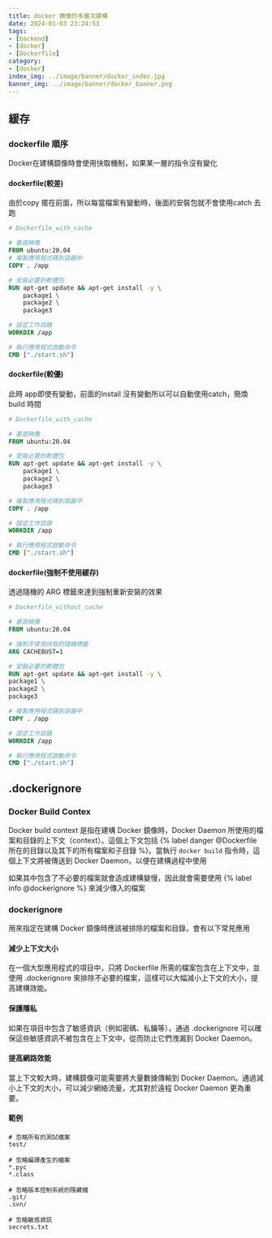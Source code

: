 ```yaml
---
title: docker 鏡像的多層次建構
date: 2024-01-03 23:24:53
tags:
- [backend]
- [docker]
- [Dockerfile]
category:
- [docker]
index_img: ../image/banner/docker_index.jpg
banner_img: ../image/banner/docker_banner.png
---
```

## 緩存
### dockerfile 順序
Docker在建構鏡像時會使用快取機制，如果某一層的指令沒有變化

#### dockerfile(較差)
由於copy 擺在前面，所以每當檔案有變動時，後面的安裝包就不會使用catch 去跑

  ```dockerfile
  # Dockerfile_with_cache
  
  # 基底映像
  FROM ubuntu:20.04
  # 複製應用程式碼到容器中
  COPY . /app
  
  # 安裝必要的軟體包
  RUN apt-get update && apt-get install -y \
      package1 \
      package2 \
      package3

  # 設定工作目錄
  WORKDIR /app
  
  # 執行應用程式啟動命令
  CMD ["./start.sh"]
  ```
  
#### dockerfile(較優)

此時 app即使有變動，前面的install 沒有變動所以可以自動使用catch，簡煥build 時間

  ```dockerfile
  # Dockerfile_with_cache
  
  # 基底映像
  FROM ubuntu:20.04
  
  # 安裝必要的軟體包
  RUN apt-get update && apt-get install -y \
      package1 \
      package2 \
      package3
  
  # 複製應用程式碼到容器中
  COPY . /app
  
  # 設定工作目錄
  WORKDIR /app
  
  # 執行應用程式啟動命令
  CMD ["./start.sh"]
  ```

#### dockerfile(強制不使用緩存)

透過隨機的 ARG 標籤來達到強制重新安裝的效果

  ```dockerfile
  # Dockerfile_without_cache
  
  # 基底映像
  FROM ubuntu:20.04
  
  # 強制不使用快取的隨機標籤
  ARG CACHEBUST=1
  
  # 安裝必要的軟體包
  RUN apt-get update && apt-get install -y \
  package1 \
  package2 \
  package3
  
  # 複製應用程式碼到容器中
  COPY . /app
  
  # 設定工作目錄
  WORKDIR /app
  
  # 執行應用程式啟動命令
  CMD ["./start.sh"]
  
  ```

## .dockerignore
### Docker Build Contex
Docker build context 是指在建構 Docker 鏡像時，Docker Daemon 所使用的檔案和目錄的上下文（context）。這個上下文包括 {% label danger @Dockerfile 所在的目錄以及其下的所有檔案和子目錄 %}。當執行 `docker build` 指令時，這個上下文將被傳送到 Docker Daemon，以便在建構過程中使用

如果其中包含了不必要的檔案就會造成建構變慢，因此就會需要使用 {% label info @dockerignore %} 來減少傳入的檔案  

### dockerignore
用來指定在建構 Docker 鏡像時應該被排除的檔案和目錄，會有以下常見應用

#### 減少上下文大小
在一個大型應用程式的項目中，只將 Dockerfile 所需的檔案包含在上下文中，並使用 .dockerignore 來排除不必要的檔案，這樣可以大幅減小上下文的大小，提高建構效能。
#### 保護隱私
如果在項目中包含了敏感資訊（例如密碼、私鑰等），通過 .dockerignore 可以確保這些敏感資訊不被包含在上下文中，從而防止它們洩漏到 Docker Daemon。
#### 提高網路效能
當上下文較大時，建構鏡像可能需要將大量數據傳輸到 Docker Daemon。通過減小上下文的大小，可以減少網絡流量，尤其對於遠程 Docker Daemon 更為重要。
#### 範例
```.ignorelang
# 忽略所有的測試檔案
test/

# 忽略編譯產生的檔案
*.pyc
*.class

# 忽略版本控制系統的隱藏檔
.git/
.svn/

# 忽略敏感資訊
secrets.txt

```